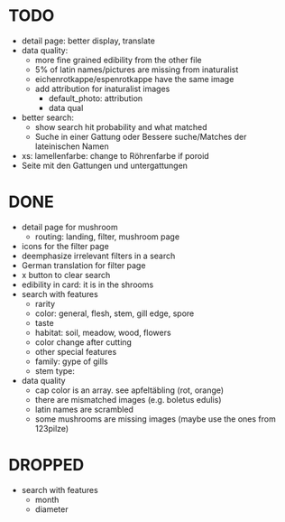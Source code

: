 # TODO
- detail page: better display, translate
- data quality:
  - more fine grained edibility from the other file
  - 5% of latin names/pictures are missing from inaturalist
  - eichenrotkappe/espenrotkappe have the same image
  - add attribution for inaturalist images
    - default_photo: attribution
    - data qual
- better search:
  - show search hit probability and what matched
  - Suche in einer Gattung oder Bessere suche/Matches der lateinischen Namen
- xs: lamellenfarbe: change to Röhrenfarbe if poroid
- Seite mit den Gattungen und untergattungen

# DONE
- detail page for mushroom
  - routing: landing, filter, mushroom page
- icons for the filter page
- deemphasize irrelevant filters in a search
- German translation for filter page
- x button to clear search
- edibility in card: it is in the shrooms
- search with features
  - rarity
  - color: general, flesh, stem, gill edge, spore
  - taste
  - habitat: soil, meadow, wood, flowers
  - color change after cutting
  - other special features
  - family: gype of gills
  - stem type: 
- data quality
  - cap color is an array. see apfeltäbling (rot, orange)
  - there are mismatched images (e.g. boletus edulis)
  - latin names are scrambled
  - some mushrooms are missing images (maybe use the ones from 123pilze)

# DROPPED
- search with features
  - month
  - diameter